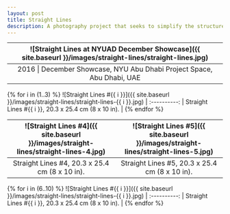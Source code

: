```yaml
---
layout: post
title: Straight Lines
description: A photography project that seeks to simplify the structures and lights at NYU Abu Dhabi.
---
```


![Straight Lines at NYUAD December Showcase]({{ site.baseurl }}/images/straight-lines/straight-lines.jpg) |
:----------: |
2016 \| December Showcase, NYU Abu Dhabi Project Space, Abu Dhabi, UAE |

{% for i in (1..3) %}
![Straight Lines #{{ i }}]({{ site.baseurl }}/images/straight-lines/straight-lines-{{ i }}.jpg) |
:----------: |
Straight Lines #{{ i }}, 20.3 x 25.4 cm (8 x 10 in). |
{% endfor %}

![Straight Lines #4]({{ site.baseurl }}/images/straight-lines/straight-lines-4.jpg) | ![Straight Lines #5]({{ site.baseurl }}/images/straight-lines/straight-lines-5.jpg)
:----------: | :----------:
Straight Lines #4, 20.3 x 25.4 cm (8 x 10 in). | Straight Lines #5, 20.3 x 25.4 cm (8 x 10 in).


{% for i in (6..10) %}
![Straight Lines #{{ i }}]({{ site.baseurl }}/images/straight-lines/straight-lines-{{ i }}.jpg) |
:----------: |
Straight Lines #{{ i }}, 20.3 x 25.4 cm (8 x 10 in). |
{% endfor %}

